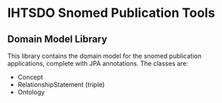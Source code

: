 IHTSDO Snomed Publication Tools
===============================

Domain Model Library
--------------------

This library contains the domain model for the snomed publication applications, complete with JPA annotations. The classes are:
- Concept
- RelationshipStatement (triple)
- Ontology
